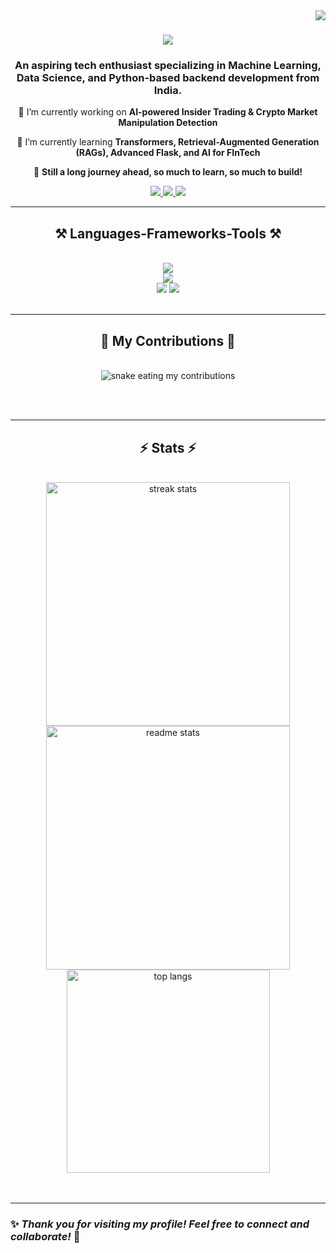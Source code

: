 <!-- Visitor Badge -->
<img align="right" src="https://visitor-badge.laobi.icu/badge?page_id=utpal2102" />

<h1 align="center">
    <img src="https://readme-typing-svg.herokuapp.com/?font=Righteous&size=35&center=true&vCenter=true&width=500&height=70&duration=4000&lines=Hi+There!+👋;+I'm+Priyadarshi+Utpal!;+Aspiring+ML+Engineer+🚀;" />
</h1>
<h3 align="center">An aspiring tech enthusiast specializing in Machine Learning, Data Science, and Python-based backend development from India.</h3>

<div align="center">

 🔭 I’m currently working on **AI-powered Insider Trading & Crypto Market Manipulation Detection**
 
 🌱 I’m currently learning **Transformers, Retrieval-Augmented Generation (RAGs), Advanced Flask, and AI for FInTech**

 🚀  **Still a long journey ahead, so much to learn, so much to build!**

</div>

<div align="center"> 
  <a href="mailto:priyadarshiutpal06@gmail.com">
    <img src="https://img.shields.io/badge/Gmail-333333?style=for-the-badge&logo=gmail&logoColor=red" />
  </a>
  <a href="https://www.linkedin.com/in/priyadarshi-uttpal-731821236/" target="_blank">
    <img src="https://img.shields.io/badge/LinkedIn-0077B5?style=for-the-badge&logo=linkedin&logoColor=white" target="_blank" />
  </a>
  <a href="https://github.com/utpal2102" target="_blank">
     <img src="https://img.shields.io/badge/Github-333333?style=for-the-badge&logo=github&logoColor=white" target="_blank" /></a>
</div>
 <hr/>
 
<h2 align="center">⚒️ Languages-Frameworks-Tools ⚒️</h2>
<br/>
<div align="center">
    <img src="https://skillicons.dev/icons?i=python,tensorflow,pytorch,sklearn,flask,django,fastapi,mysql,git,docker,raspberrypi" />
    <br>
    <img src="https://skillicons.dev/icons?i=transformers,gradio,streamlit" />
    <br>
    <img src="https://img.shields.io/badge/RAG-Informational?style=for-the-badge&color=blue" />
    <img src="https://img.shields.io/badge/LangChain-Important?style=for-the-badge&color=green" />
</div>


<br/>
<hr/>

<div align="center">
  <h2>🐍 My Contributions 🐍</h2>
  <br>
  <img alt="snake eating my contributions" src="https://raw.githubusercontent.com/utpal2102/utpal2102/output/github-contribution-grid-snake.svg" />
  
<br/><br/>
</div>
<hr/>

<h2 align="center">⚡ Stats ⚡</h2>
<br>
<div align=center>
  <img width=390 src="https://github-readme-streak-stats.herokuapp.com/?user=utpal2102&theme=react&border_radius=10" alt="streak stats"/>
  <img width=390 src="https://github-readme-stats.vercel.app/api?username=utpal2102&show_icons=true&theme=react&rank_icon=github&border_radius=10" alt="readme stats" />
  <br/>
  <img width=325 align="center" src="https://github-readme-stats.vercel.app/api/top-langs/?username=utpal2102&hide=HTML&langs_count=8&layout=compact&theme=react&border_radius=10&size_weight=0.5&count_weight=0.5&exclude_repo=github-readme-stats" alt="top langs" />
  
</div>
<br/><br/>

<hr/>

### ✨ *Thank you for visiting my profile! Feel free to connect and collaborate!* 🚀
